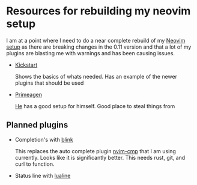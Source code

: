 # Resources for rebuilding my neovim setup

I am at a point where I need to do a near complete rebuild of my [Neovim setup](../619) as there are breaking changes in the 0.11 version and that a lot of my plugins are blasting me with warnings and has been causing issues.

- [Kickstart](https://github.com/nvim-lua/kickstart.nvim/blob/master/init.lua)

  Shows the basics of whats needed. Has an example of the newer plugins that should be used

- [Primeagen](https://github.com/ThePrimeagen/init.lua)

  [He](../1006) has a good setup for himself. Good place to steal things from

## Planned plugins

- Completion's with [blink]

  This replaces the auto complete plugin [nvim-cmp] that I am using currently. Looks like it is significantly better. This needs rust, git, and curl to function.

- Status line with [lualine]

[blink]: https://github.com/Saghen/blink.cmp
[lualine]: https://github.com/nvim-lualine/lualine.nvim
[nvim-cmp]: https://github.com/hrsh7th/nvim-cmp
